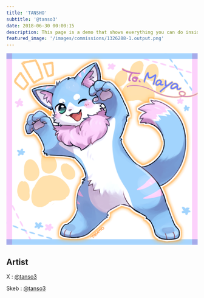 ```yaml
---
title: 'TANSHO'
subtitle: '@tanso3'
date: 2018-06-30 00:00:15
description: This page is a demo that shows everything you can do inside portfolio and blog posts.
featured_image: '/images/commissions/1326288-1.output.png'
---
```


![](/images/commissions/1326288-1.output.png)

## Artist

X : [@tanso3](https://twitter.com/tanso3)

Skeb : [@tanso3](https://skeb.jp/@tanso3)